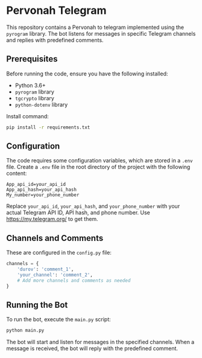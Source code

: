 # Pervonah Telegram

This repository contains a Pervonah to telegram implemented using the `pyrogram` library. The bot listens for messages in specific Telegram channels and replies with predefined comments.

## Prerequisites

Before running the code, ensure you have the following installed:

- Python 3.6+
- `pyrogram` library
- `tgcrypto` library
- `python-dotenv` library

Install command:

```bash
pip install -r requirements.txt
```

## Configuration

The code requires some configuration variables, which are stored in a `.env` file. Create a `.env` file in the root directory of the project with the following content:

```
App_api_id=your_api_id
App_api_hash=your_api_hash
My_number=your_phone_number
```

Replace `your_api_id`, `your_api_hash`, and `your_phone_number` with your actual Telegram API ID, API hash, and phone number.
Use https://my.telegram.org/ to get them.

## Channels and Comments

These are configured in the `config.py` file:

```python
channels = {
    'durov': 'comment_1',
    'your_channel': 'comment_2',
    # Add more channels and comments as needed
}
```

## Running the Bot

To run the bot, execute the `main.py` script:

```bash
python main.py
```

The bot will start and listen for messages in the specified channels. When a message is received, the bot will reply with the predefined comment.